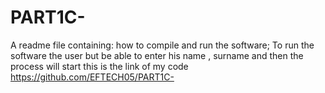 # PART1C-
A readme file containing:
how to compile and run the software;
To run the software the user but be able to enter his name , surname 
and then the process will start 
this is the link of my code https://github.com/EFTECH05/PART1C-
